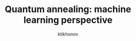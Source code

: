 ---
author: ktikhonov
title:  "Quantum annealing: machine learning perspective"
presentation: "/assets/presentations/Quantum annealing machine learning perspective.pdf"
tags: 
  - Quantum Computers
  - Deep Learning
  - Optimization
---